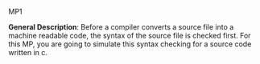 MP1 

**General Description**:
Before a compiler converts a source file into a machine readable code, the syntax of the source file is checked first. For this MP, you are going to simulate this syntax checking for a source code written in c.